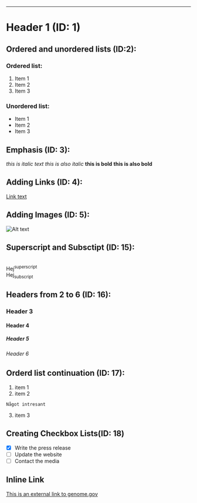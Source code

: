 
___________________________________________________________________________
# Header 1 (ID: 1)

## Ordered and unordered lists (ID:2):

### Ordered list:
1. Item 1
2. Item 2
3. Item 3

### Unordered list:
* Item 1
* Item 2
* Item 3

## Emphasis (ID: 3):
*this is italic text*
_this is also italic_
**this is bold**
__this is also bold__

## Adding Links (ID: 4):
[Link text](https://www.linkedin.com/in/viktor-ceder-64a3b91a4/)

## Adding Images (ID: 5):
![Alt text](https://media.licdn.com/dms/image/D4D03AQF-bl9Sr_hcug/profile-displayphoto-shrink_800_800/0/1681631538616?e=2147483647&v=beta&t=abJq04sqLr3xHsYkeuWZEaH98kGQG8FgzOt-kRFymCc "an image of viktor ceder")


## Superscript and Subsctipt (ID: 15):
<br>Hej<sup>superscript</sup>
<br>Hej<sub>subscript</sub>

## Headers from 2 to 6 (ID: 16):
### Header 3
#### Header 4
##### Header 5 
###### Header 6

## Orderd list continuation (ID: 17):

1. item 1
2. item 2
```
Något intresant
```
3. item 3

## Creating Checkbox Lists(ID: 18)

- [x] Write the press release
- [ ] Update the website
- [ ] Contact the media

## Inline Link
[This is an external link to genome.gov](https://www.genome.gov/)
